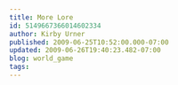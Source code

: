```yaml
---
title: More Lore
id: 5149667366014602334
author: Kirby Urner
published: 2009-06-25T10:52:00.000-07:00
updated: 2009-06-26T19:40:23.482-07:00
blog: world_game
tags: 
---
```


